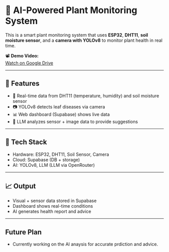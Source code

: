 # 🌿 AI-Powered Plant Monitoring System

This is a smart plant monitoring system that uses **ESP32**, **DHT11**, **soil moisture sensor**, and a **camera with YOLOv8** to monitor plant health in real time.

📽️ **Demo Video:**  
[Watch on Google Drive](https://drive.google.com/file/d/1nvolcwCWKHbaO9WdOTQHRexdsP1rA0Kn/view?usp=sharing)

---

## 🔧 Features

- 📡 Real-time data from DHT11 (temperature, humidity) and soil moisture sensor  
- 📷 YOLOv8 detects leaf diseases via camera  
- 📊 Web dashboard (Supabase) shows live data  
- 🧠 LLM analyzes sensor + image data to provide suggestions

---

## 🔌 Tech Stack

- Hardware: ESP32, DHT11, Soil Sensor, Camera  
- Cloud: Supabase (DB + storage)  
- AI: YOLOv8, LLM (LLM via OpenRouter)

---

## 📈 Output

- Visual + sensor data stored in Supabase  
- Dashboard shows real-time conditions  
- AI generates health report and advice

---

## Future Plan

- Currently working on the AI anaysis for accurate prdiction and advice.


